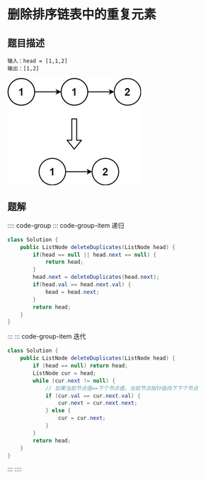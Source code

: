 # 删除排序链表中的重复元素

## 题目描述

```
输入：head = [1,1,2]
输出：[1,2]
```

![](./assets/deleteDuplicates.jpeg)

## 题解

:::: code-group
::: code-group-item 递归

```java
class Solution {
    public ListNode deleteDuplicates(ListNode head) {
        if(head == null || head.next == null) {
            return head;
        }
        head.next = deleteDuplicates(head.next);
        if(head.val == head.next.val) {
            head = head.next;
        }
        return head;
    }
}
```
:::
::: code-group-item 迭代

```java
class Solution {
    public ListNode deleteDuplicates(ListNode head) {
        if (head == null) return head;
        ListNode cur = head;
        while (cur.next != null) {
            // 如果当前节点值==下个节点值，当前节点指针指向下下个节点
            if (cur.val == cur.next.val) {
                cur.next = cur.next.next;
            } else {
                cur = cur.next;
            }
        }
        return head;
    }
}
```
:::
::::